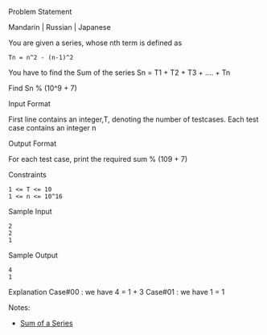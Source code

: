 Problem Statement

Mandarin \| Russian \| Japanese

You are given a series, whose nth term is defined as

    Tn = n^2 - (n-1)^2

You have to find the Sum of the series Sn = T1 + T2 + T3 + .... + Tn

Find Sn % (10^9 + 7)

Input Format

First line contains an integer,T, denoting the number of testcases.
Each test case contains an integer n

Output Format

For each test case, print the required sum % (109 + 7)

Constraints

    1 <= T <= 10
    1 <= n <= 10^16

Sample Input

    2
    2
    1

Sample Output

    4
    1

Explanation
Case#00 : we have 4 = 1 + 3
Case#01 : we have 1 = 1

Notes:

- [Sum of a Series](http://www.wolframalpha.com/input/?i=sum+of+a+series&a=*C.sum+of+a+series-_*Calculator.dflt-&f2=n^2-%28n-1%29^2&f=Sum.sumfunction_n^2-%28n-1%29^2&f3=1&f=Sum.sumlowerlimit\u005f1&f4=infinity&f=Sum.sumupperlimit2_infinity&a=*FVarOpt.1-_**-.***Sum.sumvariable---.*--)
